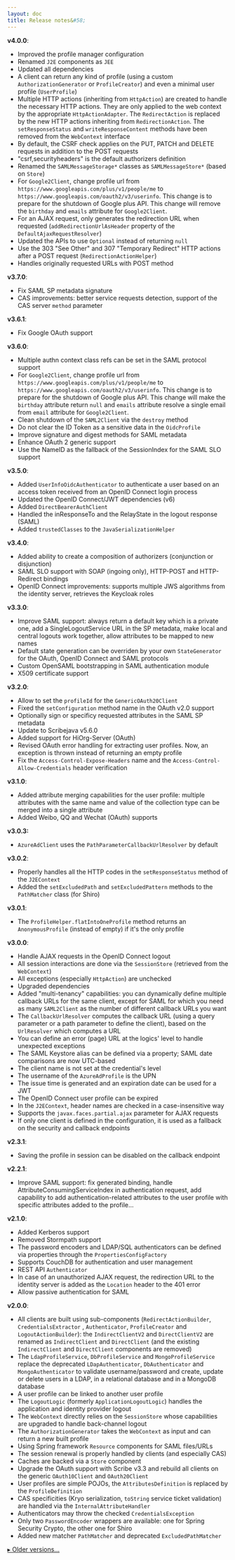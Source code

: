 ```yaml
---
layout: doc
title: Release notes&#58;
---
```


**v4.0.0**:

- Improved the profile manager configuration
- Renamed `J2E` components as `JEE`
- Updated all dependencies
- A client can return any kind of profile (using a custom `AuthorizationGenerator` or `ProfileCreator`) and even a minimal user profile (`UserProfile`)
- Multiple HTTP actions (inheriting from `HttpAction`) are created to handle the necessary HTTP actions. They are only applied to the web context by the appropriate `HttpActionAdapter`. The `RedirectAction` is replaced by the new HTTP actions inheriting from `RedirectionAction`. The `setResponseStatus` and `writeResponseContent` methods have been removed from the `WebContext` interface
- By default, the CSRF check applies on the PUT, PATCH and DELETE requests in addition to the POST requests
- "csrf,securityheaders" is the default authorizers definition
- Renamed the `SAMLMessageStorage*` classes as `SAMLMessageStore*` (based on `Store`)
- For `Google2Client`, change profile url from `https://www.googleapis.com/plus/v1/people/me` to `https://www.googleapis.com/oauth2/v3/userinfo`. This change is to prepare for the shutdown of Google plus API. This change will remove the `birthday` and `emails` attribute for `Google2Client`.
- For an AJAX request, only generates the redirection URL when requested (`addRedirectionUrlAsHeader` property of the `DefaultAjaxRequestResolver`)
- Updated the APIs to use `Optional` instead of returning `null`
- Use the 303 "See Other" and 307 "Temporary Redirect" HTTP actions after a POST request (`RedirectionActionHelper`)
- Handles originally requested URLs with POST method

**v3.7.0**:

- Fix SAML SP metadata signature
- CAS improvements: better service requests detection, support of the CAS server `method` parameter

**v3.6.1**:

- Fix Google OAuth support

**v3.6.0**:

- Multiple authn context class refs can be set in the SAML protocol support
- For `Google2Client`, change profile url from `https://www.googleapis.com/plus/v1/people/me` to `https://www.googleapis.com/oauth2/v3/userinfo`. This change is to prepare for the shutdown of Google plus API. This change will make the `birthday` attribute return `null` and `emails` attribute resolve a single email from `email` attribute for `Google2Client`.
- Clean shutdown of the `SAML2Client` via the `destroy` method
- Do not clear the ID Token as a sensitive data in the `OidcProfile`
- Improve signature and digest methods for SAML metadata
- Enhance OAuth 2 generic support
- Use the NameID as the fallback of the SessionIndex for the SAML SLO support

**v3.5.0**:

- Added `UserInfoOidcAuthenticator` to authenticate a user based on an access token received from an OpenID Connect login process
- Updated the OpenID Connect/JWT dependencies (v6)
- Added `DirectBearerAuthClient`
- Handled the inResponseTo and the RelayState in the logout response (SAML)
- Added `trustedClasses` to the `JavaSerializationHelper`

**v3.4.0**:

- Added ability to create a composition of authorizers (conjunction or disjunction)
- SAML SLO support with SOAP (ingoing only), HTTP-POST and HTTP-Redirect bindings
- OpenID Connect improvements: supports multiple JWS algorithms from the identity server, retrieves the Keycloak roles

**v3.3.0**:

- Improve SAML support: always return a default key which is a private one, add a SingleLogoutService URL in the SP metadata, make local and central logouts work together, allow attributes to be mapped to new names
- Default state generation can be overriden by your own `StateGenerator` for the OAuth, OpenID Connect and SAML protocols
- Custom OpenSAML bootstrapping in SAML authentication module
- X509 certificate support

**v3.2.0**:

- Allow to set the `profileId` for the `GenericOAuth20Client`
- Fixed the `setConfiguration` method name in the OAuth v2.0 support
- Optionally sign or specificy requested attributes in the SAML SP metadata
- Update to Scribejava v5.6.0
- Added support for HiOrg-Server (OAuth)
- Revised OAuth error handling for extracting user profiles. Now, an exception is thrown instead of returning an empty profile
- Fix the `Access-Control-Expose-Headers` name and the `Access-Control-Allow-Credentials` header verification

**v3.1.0**:

- Added attribute merging capabilities for the user profile: multiple attributes with the same name and value of the collection type can be merged into a single attribute
- Added Weibo, QQ and Wechat (OAuth) supports

**v3.0.3:**

- `AzureAdClient` uses the `PathParameterCallbackUrlResolver` by default

**v3.0.2**:

- Properly handles all the HTTP codes in the `setResponseStatus` method of the `J2EContext`
- Added the `setExcludedPath` and `setExcludedPattern` methods to the `PathMatcher` class (for Shiro)

**v3.0.1**:

- The `ProfileHelper.flatIntoOneProfile` method returns an `AnonymousProfile` (instead of empty) if it's the only profile

**v3.0.0**:

- Handle AJAX requests in the OpenID Connect logout
- All session interactions are done via the `SessionStore` (retrieved from the `WebContext`)
- All exceptions (especially `HttpAction`) are unchecked
- Upgraded dependencies
- Added "multi-tenancy" capabilities: you can dynamically define multiple callback URLs for the same client, except for SAML for which you need as many `SAML2Client` as the number of different callback URLs you want
- The `CallbackUrlResolver` computes the callback URL (using a query parameter or a path parameter to define the client), based on the `UrlResolver` which computes a URL
- You can define an error (page) URL at the logics' level to handle unexpected exceptions
- The SAML Keystore alias can be defined via a property; SAML date comparisons are now UTC-based
- The client name is not set at the credential's level
- The username of the `AzureAdProfile` is the UPN
- The issue time is generated and an expiration date can be used for a JWT
- The OpenID Connect user profile can be expired
- In the `J2EContext`, header names are checked in a case-insensitive way
- Supports the `javax.faces.partial.ajax` parameter for AJAX requests
- If only one client is defined in the configuration, it is used as a fallback on the security and callback endpoints

**v2.3.1**:

- Saving the profile in session can be disabled on the callback endpoint

**v2.2.1**:

- Improve SAML support: fix generated binding, handle AttributeConsumingServiceIndex in authentication request, add capability to add authentication-related attributes to the user profile with specific attributes added to the profile...

**v2.1.0**:

- Added Kerberos support
- Removed Stormpath support
- The password encoders and LDAP/SQL authenticators can be defined via properties through the `PropertiesConfigFactory`
- Supports CouchDB for authentication and user management
- REST API `Authenticator`
- In case of an unauthorized AJAX request, the redirection URL to the identity server is added as the `Location` header to the 401 error
- Allow passive authentication for SAML

**v2.0.0**:

- All clients are built using sub-components (`RedirectActionBuilder`, `CredentialsExtractor` , `Authenticator`, `ProfileCreator` and `LogoutActionBuilder`): the `IndirectClientV2` and `DirectClientV2` are renamed as `IndirectClient` and `DirectClient` (and the existing `IndirectClient` and `DirectClient` components are removed)
- The  `LdapProfileService`, `DbProfileService` and `MongoProfileService` replace the deprecated `LDapAuthenticator`, `DbAuthenticator` and `MongoAuthenticator` to validate username/password and create, update or delete users in a LDAP, in a relational database and in a MongoDB database
- A user profile can be linked to another user profile
- The `LogoutLogic` (formerly `ApplicationLogoutLogic`) handles the application and identity provider logout
- The `WebContext` directly relies on the `SessionStore` whose capabilities are upgraded to handle back-channel logout
- The `AuthorizationGenerator` takes the `WebContext` as input and can return a new built profile
- Using Spring framework `Resource` components for SAML files/URLs
- The session renewal is properly handled by clients (and especially CAS)
- Caches are backed via a `Store` component
- Upgrade the OAuth support with Scribe v3.3 and rebuild all clients on the generic `OAuth10Client` and `OAuth20Client`
- User profiles are simple POJOs, the `AttributesDefinition` is replaced by the `ProfileDefinition`
- CAS specificities (Kryo serialization, `toString` service ticket validation) are handled via the `InternalAttributeHandler`
- Authenticators may throw the checked `CredentialsException`
- Only two `PasswordEncoder` wrappers are available: one for Spring Security Crypto, the other one for Shiro
- Added new matcher `PathMatcher` and deprecated `ExcludedPathMatcher`

[&#9656; Older versions...](release-notes-older.html)
